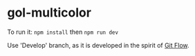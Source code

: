 # gol-multicolor

To run it:
`npm install`
then
`npm run dev`

Use 'Develop' branch, as it is developed in the spirit of [Git Flow](https://www.atlassian.com/git/tutorials/comparing-workflows/gitflow-workflow).
